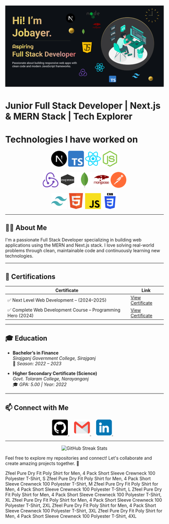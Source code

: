 <!-- Banner Image -->

![Make your README](https://github.com/ahmed-jobayer/ahmed-jobayer/blob/main/images/Make%20your%20README.png)

# Junior Full Stack Developer | Next.js & MERN Stack | Tech Explorer

# Technologies I have worked on

<p align="center">
  <img src="https://github.com/ahmed-jobayer/ahmed-jobayer/blob/main/images/nextjs-icon.svg" alt="Next.js" width="50" height="50"/>
  <img src="https://github.com/ahmed-jobayer/ahmed-jobayer/blob/main/images/typescriptlang-icon.svg" alt="Typescript" width="50" height="50"/>
  <img src="https://github.com/ahmed-jobayer/ahmed-jobayer/blob/main/images/reactjs-icon.svg" alt="React" width="50" height="50"/>
  <img src="https://github.com/ahmed-jobayer/ahmed-jobayer/blob/main/images/nodejs-icon.svg" alt="Node" width="50" height="50"/>
</p>

<p align="center">
  <img src="https://github.com/ahmed-jobayer/ahmed-jobayer/blob/main/images/js_redux-icon.svg" alt="Redux" width="50" height="50"/>
  <img src="https://github.com/ahmed-jobayer/ahmed-jobayer/blob/main/images/expressjs-icon.svg.png" alt="Express" width="50" height="50"/>
  <img src="https://github.com/ahmed-jobayer/ahmed-jobayer/blob/main/images/mongodb-icon.svg" alt="MongoDB" width="50" height="50"/>
  <img src="https://github.com/ahmed-jobayer/ahmed-jobayer/blob/main/images/mongoose.svg" alt="Mongoose" width="50" height="50"/>
  <img src="https://github.com/ahmed-jobayer/ahmed-jobayer/blob/main/images/getpostman-icon.svg" alt="Postman" width="50" height="50"/>
</p>

<p align="center">
  <img src="https://github.com/ahmed-jobayer/ahmed-jobayer/blob/main/images/tailwindcss-icon.svg" alt="Tailwind CSS" width="50" height="50"/>
  <img src="https://github.com/ahmed-jobayer/ahmed-jobayer/blob/main/images/w3_html5-icon.svg" alt="HTML" width="50" height="50"/>
  <img src="https://github.com/ahmed-jobayer/ahmed-jobayer/blob/main/images/javascript-icon.svg" alt="JavaScript" width="50" height="50"/>
  <img src="https://github.com/ahmed-jobayer/ahmed-jobayer/blob/main/images/w3_css-official.svg" alt="CSS" width="50" height="50"/>
</p>

---

## 👨‍💻 About Me

I'm a passionate Full Stack Developer specializing in building web applications using the MERN and Next.js stack. I love solving real-world problems through clean, maintainable code and continuously learning new technologies.

---

## 📜 Certifications

| Certificate | Link |
|-------------|------|
| ✅ Next Level Web Development – (2024–2025) | [View Certificate](https://drive.google.com/file/d/1f63T2DFifAQiZGAfHBJMwBvlB14Ytd78/view?usp=sharing) |
| ✅ Complete Web Development Course – Programming Hero (2024) | [View Certificate](https://drive.google.com/file/d/1d1eEB6kHdadp1e52J6eb-SZBlGJq2ArN/view?usp=sharing) |


---

## 🎓 **Education**

- **Bachelor’s in Finance**  
  _Sirajganj Government College, Sirajganj_  
  📅 _Season: 2022 – 2023_

- **Higher Secondary Certificate (Science)**  
  _Govt. Tolaram College, Narayanganj_  
  🎓 _GPA: 5.00 | Year: 2022_

---

## 📫 **Connect with Me**

<p align="center">
  <a href="https://github.com/jobayer-ahmed7" target="_blank">
    <img src="https://github.com/ahmed-jobayer/ahmed-jobayer/blob/main/images/github.png" alt="GitHub" width="50" height="50" />
  </a>&nbsp;&nbsp;&nbsp;
  <a href="mailto:jobayerahm7@gmail.com" target="_blank">
    <img src="https://github.com/ahmed-jobayer/ahmed-jobayer/blob/main/images/email.png" alt="Email" width="50" height="50"/>
  </a>&nbsp;&nbsp;&nbsp;
  <a href="https://www.linkedin.com/in/jobayerahmmed7/" target="_blank">
    <img src="https://github.com/ahmed-jobayer/ahmed-jobayer/blob/main/images/linkedin.png" alt="LinkedIn" width="50" height="50"/>
  </a>&nbsp;&nbsp;&nbsp;
</p>

<!-- - **GitHub**: [github.com/ahmed-jobayer](https://github.com/ahmed-jobayer)
- **Email**: jobayerahm7@gmail.com
- **LinkedIn**: [https://www.linkedin.com/in/ahmed-jobayer/](https://www.linkedin.com/in/ahmed-jobayer) -->

---

<p align="center">
  <img src="https://github-readme-streak-stats.herokuapp.com?user=ahmed-jobayer&theme=dark&hide_border=true" alt="GitHub Streak Stats">
</p>

Feel free to explore my repositories and connect! Let's collaborate and create amazing projects together. 🚀

<!-- ## 🌟 **Projects**
### **1. [Gadget Galaxy](#)**
An e-commerce website for selling gadgets. Features include:
- Interactive UI with React and Tailwind CSS
- Backend API with Express.js and MongoDB
- User authentication and payment gateway integration

<!-- ### **2. [Portfolio Website](#)**
A personal portfolio showcasing my projects, skills, and experiences.   -->

<!--
**ahmed-jobayer/ahmed-jobayer** is a ✨ _special_ ✨ repository because its `README.md` (this file) appears on your GitHub profile.

Here are some ideas to get you started:

- 🔭 I’m currently working on ...
- 🌱 I’m currently learning ...
- 👯 I’m looking to collaborate on ...
- 🤔 I’m looking for help with ...
- 💬 Ask me about ...
- 📫 How to reach me: ...
- 😄 Pronouns: ...
- ⚡ Fun fact: ...
  -->












Zfeel Pure Dry Fit Poly Shirt for Men, 4 Pack Short Sleeve Crewneck 100 Polyester T-Shirt, S
Zfeel Pure Dry Fit Poly Shirt for Men, 4 Pack Short Sleeve Crewneck 100 Polyester T-Shirt, M
Zfeel Pure Dry Fit Poly Shirt for Men, 4 Pack Short Sleeve Crewneck 100 Polyester T-Shirt, L
Zfeel Pure Dry Fit Poly Shirt for Men, 4 Pack Short Sleeve Crewneck 100 Polyester T-Shirt, XL
Zfeel Pure Dry Fit Poly Shirt for Men, 4 Pack Short Sleeve Crewneck 100 Polyester T-Shirt, 2XL
Zfeel Pure Dry Fit Poly Shirt for Men, 4 Pack Short Sleeve Crewneck 100 Polyester T-Shirt, 3XL
Zfeel Pure Dry Fit Poly Shirt for Men, 4 Pack Short Sleeve Crewneck 100 Polyester T-Shirt, 4XL
